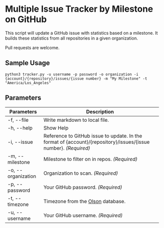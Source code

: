 # Multiple Issue Tracker by Milestone on GitHub

This script will update a GitHub issue with statistics based on a milestone.  It builds these statistics from all repositories in a given organization.

Pull requests are welcome.

## Sample Usage

```
python3 tracker.py -u username -p password -o organization -i {account}/{repository}/issues/{issue number} -m "My Milestone" -t "America/Los_Angeles"
```

## Parameters

Parameters | Description
---------- | -----------
-f, --file | Write markdown to local file.
-h, --help | Show Help
-i, --issue | Reference to GitHub issue to update. In the format of {account}/{repository}/issues/{issue number}. *(Required)*
-m, --milestone | Milestone to filter on in repos. *(Required)*
-o, --organization | Organization to scan. *(Required)*
-p, --password | Your GitHub password. *(Required)*
-t, --timezone | Timezone from the [Olson](https://en.wikipedia.org/wiki/List_of_tz_database_time_zones) database.
-u, --username | Your GitHub username. *(Required)*
